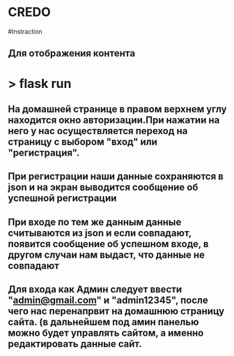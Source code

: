 # CREDO

#Instraction

## Для отображения контента
# > flask run 

## На домашней странице в правом верхнем углу находится окно авторизации.При нажатии на него у нас осуществляется переход на страницу с выбором "вход" или "регистрация".

## При регистрации наши данные сохраняются в json и на экран выводится сообщение об успешной регистрации
## При входе по тем же данным данные считываются из json и если совпадают, появится сообщение об успешном входе, в другом случаи нам выдаст, что данные не совпадают

## Для входа как Админ следует ввести "admin@gmail.com" и "admin12345", после чего нас перенапрвит на домашнюю страницу сайта. (в дальнейшем под амин панелью можно будет управлять сайтом, а именно редактировать данные сайт.
